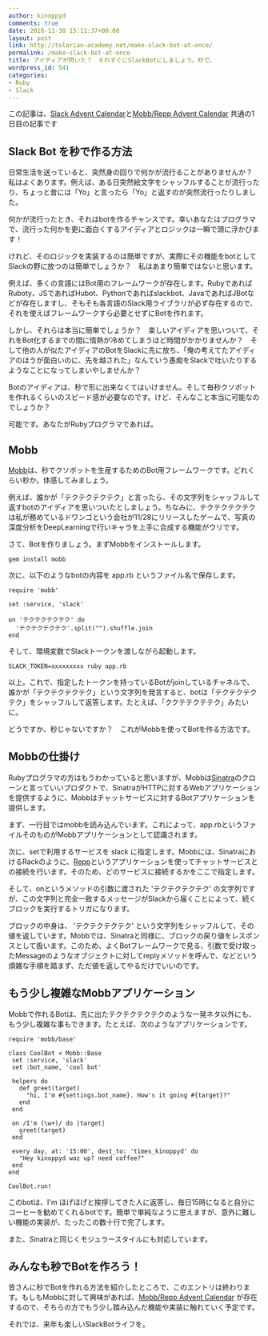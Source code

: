 ```yaml
---
author: kinoppyd
comments: true
date: 2018-11-30 15:11:37+00:00
layout: post
link: http://tolarian-academy.net/make-slack-bot-at-once/
permalink: /make-slack-bot-at-once
title: アイディアが閃いた？　それすぐにSlackBotにしましょう。秒で。
wordpress_id: 541
categories:
- Ruby
- Slack
---
```


この記事は、[Slack Advent Calendar](https://qiita.com/advent-calendar/2018/slack)と[Mobb/Repp Advent Calendar](https://qiita.com/advent-calendar/2018/mobb-repp) 共通の1日目の記事です





## Slack Bot を秒で作る方法


日常生活を送っていると、突然身の回りで何かが流行ることがありませんか？　私はよくあります。例えば、ある日突然絵文字をシャッフルすることが流行ったり、ちょっと昔には「Yo」と言ったら「Yo」と返すのが突然流行ったりしました。

何かが流行ったとき、それはbotを作るチャンスです。幸いあなたはプログラマで、流行った何かを更に面白くするアイディアとロジックは一瞬で頭に浮かびます！

けれど、そのロジックを実装するのは簡単ですが、実際にその機能をbotとしてSlackの野に放つのは簡単でしょうか？　私はあまり簡単ではないと思います。

例えば、多くの言語にはBot用のフレームワークが存在します。RubyであればRuboty、JSであればHubot、Pythonであればslackbot、JavaであればJBotなどが存在しますし、そもそも各言語のSlack用ライブラリが必ず存在するので、それを使えばフレームワークすら必要とせずにBotを作れます。

しかし、それらは本当に簡単でしょうか？　楽しいアイディアを思いついて、それをBot化するまでの間に情熱が冷めてしまうほど時間がかかりませんか？　そして他の人が似たアイディアのBotをSlackに先に放ち、「俺の考えてたアイディアのほうが面白いのに、先を越された」なんていう愚痴をSlackで吐いたりするようなことになってしまいやしませんか？

Botのアイディアは、秒で形に出来なくてはいけません。そして毎秒クソボットを作れるくらいのスピード感が必要なのです。けど、そんなこと本当に可能なのでしょうか？

可能です。あなたがRubyプログラマであれば。


## Mobb


[Mobb](https://github.com/kinoppyd/mobb)は、秒でクソボットを生産するためのBot用フレームワークです。どれくらい秒か。体感してみましょう。

例えば、誰かが「テクテクテクテク」と言ったら、その文字列をシャッフルして返すbotのアイディアを思いついたとしましょう。ちなみに、テクテクテクテクは私が務めているドワンゴという会社が11/28にリリースしたゲームで、写真の深度分析をDeepLearningで行いキャラを上手に合成する機能がウリです。

さて、Botを作りましょう。まずMobbをインストールします。

    
    gem install mobb


次に、以下のようなbotの内容を app.rb というファイル名で保存します。

    
    require 'mobb'
    
    set :service, 'slack'
    
    on 'テクテクテクテク' do
      'テクテクテクテク'.split("").shuffle.join
    end


そして、環境変数でSlackトークンを渡しながら起動します。

    
    SLACK_TOKEN=xxxxxxxxx ruby app.rb


以上。これで、指定したトークンを持っているBotがjoinしているチャネルで、誰かが「テクテクテクテク」という文字列を発言すると、botは「テクテクテクテク」をシャッフルして返答します。たとえば、「ククテテクテテク」みたいに。

どうですか、秒じゃないですか？　これがMobbを使ってBotを作る方法です。


## Mobbの仕掛け


Rubyプログラマの方はもうわかっていると思いますが、Mobbは[Sinatra](http://sinatrarb.com/intro-ja.html)のクローンと言っていいプロダクトで、SinatraがHTTPに対するWebアプリケーションを提供するように、Mobbはチャットサービスに対するBotアプリケーションを提供します。

まず、一行目ではmobbを読み込んでいます。これによって、app.rbというファイルそのものがMobbアプリケーションとして認識されます。

次に、setで利用するサービスを slack に指定します。Mobbには、SinatraにおけるRackのように、[Repp](https://github.com/kinoppyd/repp)というアプリケーションを使ってチャットサービスとの接続を行います。そのため、どのサービスに接続するかをここで指定します。

そして、onというメソッドの引数に渡された 'テクテクテクテク' の文字列ですが、この文字列と完全一致するメッセージがSlackから届くことによって、続くブロックを実行するトリガになります。

ブロックの中身は、 'テクテクテクテク' という文字列をシャッフルして、その値を返しています。Mobbでは、Sinatraと同様に、ブロックの戻り値をレスポンスとして扱います。このため、よくBotフレームワークで見る、引数で受け取ったMessageのようなオブジェクトに対してreplyメソッドを呼んで、などという煩雑な手順を踏まず、ただ値を返してやるだけでいいのです。


## もう少し複雑なMobbアプリケーション


Mobbで作れるBotは、先に出たテクテクテクテクのような一発ネタ以外にも、もう少し複雑な事もできます。たとえば、次のようなアプリケーションです。

    
    require 'mobb/base'
    
    class CoolBot < Mobb::Base
     set :service, 'slack'
     set :bot_name, 'cool bot'
    
     helpers do
       def greet(target)
         "hi, I'm #{settings.bot_name}. How's it going #{target}?"
       end
     end
    
     on /I'm (\w+)/ do |target|
       greet(target)
     end
    
     every day, at: '15:00', dest_to: 'times_kinoppyd' do
       "Hey kinoppyd waz up? need coffee?"
     end
    end
    
    CoolBot.run!


このbotは、I'm ほげほげと挨拶してきた人に返答し、毎日15時になると自分にコーヒーを勧めてくれるbotです。簡単で単純なように思えますが、意外に難しい機能の実装が、たったこの数十行で完了します。

また、Sinatraと同じくモジュラースタイルにも対応しています。


## みんなも秒でBotを作ろう！


皆さんに秒でBotを作れる方法を紹介したところで、このエントリは終わります。もしもMobbに対して興味があれば、[Mobb/Repp Advent Calendar](https://qiita.com/advent-calendar/2018/mobb-repp) が存在するので、そちらの方でもう少し踏み込んだ機能や実装に触れていく予定です。

それでは、来年も楽しいSlackBotライフを。
